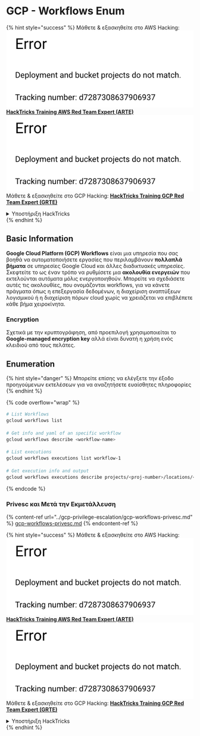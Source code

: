 # GCP - Workflows Enum

{% hint style="success" %}
Μάθετε & εξασκηθείτε στο AWS Hacking:<img src="../../../.gitbook/assets/image (1) (1).png" alt="" data-size="line">[**HackTricks Training AWS Red Team Expert (ARTE)**](https://training.hacktricks.xyz/courses/arte)<img src="../../../.gitbook/assets/image (1) (1).png" alt="" data-size="line">\
Μάθετε & εξασκηθείτε στο GCP Hacking: <img src="../../../.gitbook/assets/image (2).png" alt="" data-size="line">[**HackTricks Training GCP Red Team Expert (GRTE)**<img src="../../../.gitbook/assets/image (2).png" alt="" data-size="line">](https://training.hacktricks.xyz/courses/grte)

<details>

<summary>Υποστήριξη HackTricks</summary>

* Ελέγξτε τα [**σχέδια συνδρομής**](https://github.com/sponsors/carlospolop)!
* **Εγγραφείτε στην** 💬 [**ομάδα Discord**](https://discord.gg/hRep4RUj7f) ή στην [**ομάδα telegram**](https://t.me/peass) ή **ακολουθήστε** μας στο **Twitter** 🐦 [**@hacktricks\_live**](https://twitter.com/hacktricks\_live)**.**
* **Μοιραστείτε κόλπα hacking υποβάλλοντας PRs στα** [**HackTricks**](https://github.com/carlospolop/hacktricks) και [**HackTricks Cloud**](https://github.com/carlospolop/hacktricks-cloud) github repos.

</details>
{% endhint %}

## Basic Information

**Google Cloud Platform (GCP) Workflows** είναι μια υπηρεσία που σας βοηθά να αυτοματοποιήσετε εργασίες που περιλαμβάνουν **πολλαπλά βήματα** σε υπηρεσίες Google Cloud και άλλες διαδικτυακές υπηρεσίες. Σκεφτείτε το ως έναν τρόπο να ρυθμίσετε μια **ακολουθία ενεργειών** που εκτελούνται αυτόματα μόλις ενεργοποιηθούν. Μπορείτε να σχεδιάσετε αυτές τις ακολουθίες, που ονομάζονται workflows, για να κάνετε πράγματα όπως η επεξεργασία δεδομένων, η διαχείριση αναπτύξεων λογισμικού ή η διαχείριση πόρων cloud χωρίς να χρειάζεται να επιβλέπετε κάθε βήμα χειροκίνητα.

### Encryption

Σχετικά με την κρυπτογράφηση, από προεπιλογή χρησιμοποιείται το **Google-managed encryption key** αλλά είναι δυνατή η χρήση ενός κλειδιού από τους πελάτες.

## Enumeration

{% hint style="danger" %}
Μπορείτε επίσης να ελέγξετε την έξοδο προηγούμενων εκτελέσεων για να αναζητήσετε ευαίσθητες πληροφορίες
{% endhint %}

{% code overflow="wrap" %}
```bash
# List Workflows
gcloud workflows list

# Get info and yaml of an specific workflow
gcloud workflows describe <workflow-name>

# List executions
gcloud workflows executions list workflow-1

# Get execution info and output
gcloud workflows executions describe projects/<proj-number>/locations/<location>/workflows/<workflow-name>/executions/<execution-id>
```
{% endcode %}

### Privesc και Μετά την Εκμετάλλευση

{% content-ref url="../gcp-privilege-escalation/gcp-workflows-privesc.md" %}
[gcp-workflows-privesc.md](../gcp-privilege-escalation/gcp-workflows-privesc.md)
{% endcontent-ref %}

{% hint style="success" %}
Μάθετε & εξασκηθείτε στο AWS Hacking:<img src="../../../.gitbook/assets/image (1) (1).png" alt="" data-size="line">[**HackTricks Training AWS Red Team Expert (ARTE)**](https://training.hacktricks.xyz/courses/arte)<img src="../../../.gitbook/assets/image (1) (1).png" alt="" data-size="line">\
Μάθετε & εξασκηθείτε στο GCP Hacking: <img src="../../../.gitbook/assets/image (2).png" alt="" data-size="line">[**HackTricks Training GCP Red Team Expert (GRTE)**<img src="../../../.gitbook/assets/image (2).png" alt="" data-size="line">](https://training.hacktricks.xyz/courses/grte)

<details>

<summary>Υποστήριξη HackTricks</summary>

* Ελέγξτε τα [**σχέδια συνδρομής**](https://github.com/sponsors/carlospolop)!
* **Εγγραφείτε στην** 💬 [**ομάδα Discord**](https://discord.gg/hRep4RUj7f) ή στην [**ομάδα telegram**](https://t.me/peass) ή **ακολουθήστε** μας στο **Twitter** 🐦 [**@hacktricks\_live**](https://twitter.com/hacktricks\_live)**.**
* **Μοιραστείτε κόλπα hacking υποβάλλοντας PRs στα** [**HackTricks**](https://github.com/carlospolop/hacktricks) και [**HackTricks Cloud**](https://github.com/carlospolop/hacktricks-cloud) github repos.

</details>
{% endhint %}
